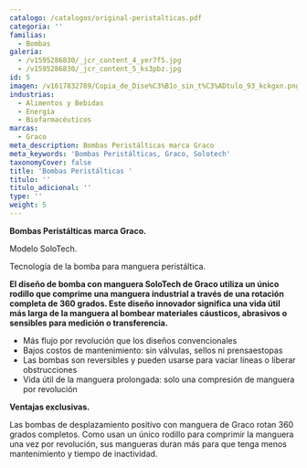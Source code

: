 ```yaml
---
catalogo: /catalogos/original-peristalticas.pdf
categoria: ''
familias:
  - Bombas
galeria:
  - /v1595286830/_jcr_content_4_yer7f5.jpg
  - /v1595286830/_jcr_content_5_ks3pbz.jpg
id: 5
imagen: /v1617832789/Copia_de_Dise%C3%B1o_sin_t%C3%ADtulo_93_kckgxn.png
industrias:
  - Alimentos y Bebidas
  - Energía
  - Biofarmacéuticos
marcas:
  - Graco
meta_description: Bombas Peristálticas marca Graco
meta_keywords: 'Bombas Peristálticas, Graco, Solotech'
taxonomyCover: false
title: 'Bombas Peristálticas '
titulo: ''
titulo_adicional: ''
type: ''
weight: 5
---
```



**Bombas Peristálticas marca Graco.**

Modelo SoloTech.

Tecnología de la bomba para manguera peristáltica.

**El diseño de bomba con manguera SoloTech de Graco utiliza un único rodillo que comprime una manguera industrial a través de una rotación completa de 360 grados. Este diseño innovador significa una vida útil más larga de la manguera al bombear materiales cáusticos, abrasivos o sensibles para medición o transferencia.**

* Más flujo por revolución que los diseños convencionales
* Bajos costos de mantenimiento: sin válvulas, sellos ni prensaestopas
* Las bombas son reversibles y pueden usarse para vaciar líneas o liberar obstrucciones
* Vida útil de la manguera prolongada: solo una compresión de manguera por revolución

**Ventajas exclusivas.**

Las bombas de desplazamiento positivo con manguera de Graco rotan 360 grados completos. Como usan un único rodillo para comprimir la manguera una vez por revolución, sus mangueras duran más para que tenga menos mantenimiento y tiempo de inactividad.
